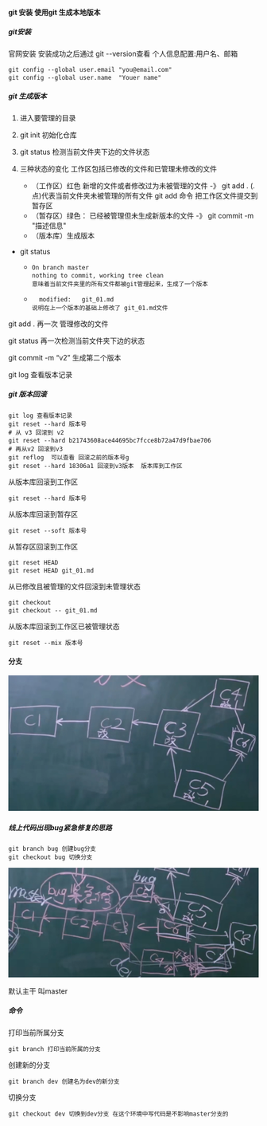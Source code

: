 #### git 安装 使用git 生成本地版本

##### git安装

官网安装 安装成功之后通过 git --version查看
个人信息配置:用户名、邮箱 

   ```
   git config --global user.email "you@email.com"
   git config --global user.name  "Youer name"
   ```

##### git 生成版本

1. 进入要管理的目录

2. git init 初始化仓库

3. git status 检测当前文件夹下边的文件状态

4. 三种状态的变化  工作区包括已修改的文件和已管理未修改的文件

   - （工作区）红色 新增的文件或者修改过为未被管理的文件   -》 git add  .  (.点)代表当前文件夹未被管理的所有文件 git add 命令 把工作区文件提交到暂存区
   - （暂存区）绿色： 已经被管理但未生成新版本的文件 -》 git commit -m "描述信息"
   - （版本库）生成版本

- git status

  - ```
    On branch master
    nothing to commit, working tree clean
    意味着当前文件夹里的所有文件都被git管理起来，生成了一个版本
    ```

  - ```
      modified:   git_01.md
    说明在上一个版本的基础上修改了 git_01.md文件
    ```

git add . 再一次 管理修改的文件

git status 再一次检测当前文件夹下边的状态

git commit -m “v2” 生成第二个版本

git log 查看版本记录

##### git 版本回滚

```
git log 查看版本记录
git reset --hard 版本号
# 从 v3 回滚到 v2
git reset --hard b21743608ace44695bc7fcce8b72a47d9fbae706
# 再从v2 回滚到v3
git reflog  可以查看 回滚之前的版本号g
git reset --hard 18306a1 回滚到v3版本  版本库到工作区
```

从版本库回滚到工作区

```
git reset --hard 版本号
```

从版本库回滚到暂存区

```
git reset --soft 版本号
```

从暂存区回滚到工作区

```
git reset HEAD
git reset HEAD git_01.md
```

从已修改且被管理的文件回滚到未管理状态

```
git checkout 
git checkout -- git_01.md
```

从版本库回滚到工作区已被管理状态

```
git reset --mix 版本号
```

#### 分支

![image-20220321172227440](picture/image-20220321172227440.png)

##### 线上代码出现bug紧急修复的思路

```
git branch bug 创建bug分支
git checkout bug 切换分支
```

![image-20220321173054781](picture/image-20220321173054781.png)

默认主干 叫master  

##### 命令

打印当前所属分支

```
git branch 打印当前所属的分支
```

创建新的分支

```
git branch dev 创建名为dev的新分支
```

切换分支

```
git checkout dev 切换到dev分支 在这个环境中写代码是不影响master分支的
```